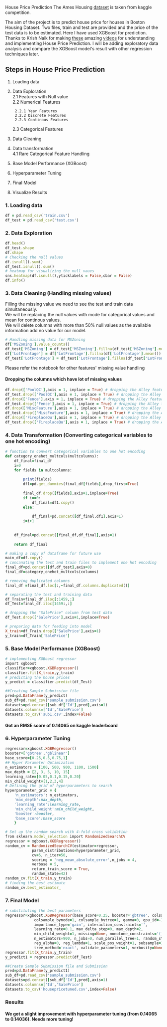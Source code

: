 House Price Prediction
The Ames Housing [dataset](https://www.kaggle.com/c/house-prices-advanced-regression-techniques/data) is taken from kaggle competition.

The aim of the project is to predict house price for houses in Boston Housing Dataset.
Two files, train and test are provided and the price of the test data is to be estimated.
Here I have used XGBoost for prediction.
Thanks to Krish Naik for making [these](https://www.youtube.com/watch?v=vtm35gVP8JU) amazing [videos](https://www.youtube.com/watch?v=htXcQPsaGWw&list=PLZoTAELRMXVPiKOxbwaniXjHJ02bdkLWy&index=2) for understanding and implementing House Price Prediction.
 I will be adding exploratory data analysis and compare the XGBoost model's result with other regression techniques later.
 
## Steps in House Price Prediction  
1. Loading data  
2. Data Exploration  
    2.1 Features with Null value  
    2.2 Numerical Features     
        
        2.2.1 Year Features
        2.2.2 Discrete Features    
        2.2.3 Continous Features 
        
    2.3 Categorical Features
3. Data Cleaning  
4. Data transformation  
   4.1 Rare Categorical Feature Handling  
5. Base Model Performance (XGBoost)
6. Hyperparameter Tuning
7. Final Model
8. Visualize Results
### 1. Loading data
```ruby
df = pd.read_csv('train.csv')
df_test = pd.read_csv('test.csv')
```
### 2. Data Exploration
```ruby
df.head()
df_test.shape
df.shape
# Checking the null values
df.isnull().sum()
df_test.isnull().sum()
# heatmap for visualizing the null vaues
sns.heatmap(df.isnull(),yticklabels = False,cbar = False)
df.info()
```
### 3. Data Cleaning (Handling missing values)
Filling the missing value we need to see the test and train data simultaneously.  
We will be replacing the null values with mode for categorical values and mean for continous values.  
We will delete columns with more than 50% null values as the available information add no value for our model.  
```ruby
# Handling missing data for MSZoning
df['MSZoning'].value_counts()
df_test['MSZoning'] = df_test['MSZoning'].fillna(df_test['MSZoning'].mode()[0]) # replacing with mode
df['LotFrontage'] = df['LotFrontage'].fillna(df['LotFrontage'].mean()) # replacing with mean for train
df_test['LotFrontage'] = df_test['LotFrontage'].fillna(df_test['LotFrontage'].mean()) # replacing with mean for train
```
Please refer the notebook for other features' missing value handling
#### Dropping the columns which have lot of missing values
```ruby
df.drop(['PoolQC'],axis = 1, inplace = True) # dropping the Alley features as it has a lot of missing values for train
df_test.drop(['PoolQC'],axis = 1, inplace = True) # dropping the Alley features as it has a lot of missing values for test
df.drop(['Fence'],axis = 1, inplace = True) # dropping the Alley features as it has a lot of missing values for train
df_test.drop(['Fence'],axis = 1, inplace = True) # dropping the Alley features as it has a lot of missing values for test
df.drop(['MiscFeature'],axis = 1, inplace = True) # dropping the Alley features as it has a lot of missing values for train
df_test.drop(['MiscFeature'],axis = 1, inplace = True) # dropping the Alley features as it has a lot of missing values for test
df.drop(['FireplaceQu'],axis = 1, inplace = True) # dropping the Alley features as it has a lot of missing values for train
df_test.drop(['FireplaceQu'],axis = 1, inplace = True) # dropping the Alley features as it has a lot of missing values for test
```
### 4. Data Transformation (Converting categorical variables to one hot encoding)
```ruby
# function to convert categorical variables to one hot encoding
def category_onehot_multcols(multcolumns):
    df_final=final_df
    i=0
    for fields in multcolumns:
        
        print(fields)
        df1=pd.get_dummies(final_df[fields],drop_first=True)
        
        final_df.drop([fields],axis=1,inplace=True)
        if i==0:
            df_final=df1.copy()
        else:
            
            df_final=pd.concat([df_final,df1],axis=1)
        i=i+1
       
        
    df_final=pd.concat([final_df,df_final],axis=1)
        
    return df_final
```
```ruby
# making a copy of dataframe for future use
main_df=df.copy()
# concanating the test and train files to implement one hot encoding
final_df=pd.concat([df,df_test],axis=0)
final_df=category_onehot_multcols(columns)
```
```ruby
# removing duplicated columns
final_df =final_df.loc[:,~final_df.columns.duplicated()]
```
```ruby
# separating the test and training data
df_Train=final_df.iloc[:1459,:]
df_Test=final_df.iloc[1459:,:]
```
```ruby
# dropping the "SalePrice" column from test data
df_Test.drop(['SalePrice'],axis=1,inplace=True)
```
```ruby
# preparing data for feeding into model
X_train=df_Train.drop(['SalePrice'],axis=1)
y_train=df_Train['SalePrice']
```
### 5. Base Model Performance (XGBoost)
```ruby
# implementing XGBoost regressor
import xgboost
classifier=xgboost.XGBRegressor()
classifier.fit(X_train,y_train)
# predicting the house prices
y_predict = classifier.predict(df_Test)
```
```ruby
##Creating Sample Submission file
pred=pd.DataFrame(y_predict)
sub_df=pd.read_csv('sample_submission.csv')
datasets=pd.concat([sub_df['Id'],pred],axis=1)
datasets.columns=['Id','SalePrice']
datasets.to_csv('sub1.csv',index=False)
```
#### Got an RMSE score of 0.14065 on kaggle leaderboard
### 6. Hyperparameter Tuning
```ruby
regressor=xgboost.XGBRegressor()
booster=['gbtree','gblinear']
base_score=[0.25,0.5,0.75,1]
## Hyper Parameter Optimization
n_estimators = [100, 500, 900, 1100, 1500]
max_depth = [2, 3, 5, 10, 15]
learning_rate=[0.05,0.1,0.15,0.20]
min_child_weight=[1,2,3,4]
# Defining the grid of hyperparameters to search
hyperparameter_grid = {
    'n_estimators': n_estimators,
    'max_depth':max_depth,
    'learning_rate':learning_rate,
    'min_child_weight':min_child_weight,
    'booster':booster,
    'base_score':base_score
    }
```
```ruby
# Set up the random search with 4-fold cross validation
from sklearn.model_selection import RandomizedSearchCV
regressor = xgboost.XGBRegressor()
random_cv = RandomizedSearchCV(estimator=regressor,
            param_distributions=hyperparameter_grid,
            cv=5, n_iter=50,
            scoring = 'neg_mean_absolute_error',n_jobs = 4,
            verbose = 5, 
            return_train_score = True,
            random_state=42)
random_cv.fit(X_train,y_train)
# finding the best estimate
random_cv.best_estimator_
```
### 7. Final Model
```ruby
# substituting the best parameters
regressor=xgboost.XGBRegressor(base_score=0.25, booster='gbtree', colsample_bylevel=1,
             colsample_bynode=1, colsample_bytree=1, gamma=0, gpu_id=-1,
             importance_type='gain', interaction_constraints='',
             learning_rate=0.1, max_delta_step=0, max_depth=2,
             min_child_weight=1, missing=None, monotone_constraints='()',
             n_estimators=900, n_jobs=0, num_parallel_tree=1, random_state=0,
             reg_alpha=0, reg_lambda=1, scale_pos_weight=1, subsample=1,
             tree_method='exact', validate_parameters=1, verbosity=None)
regressor.fit(X_train,y_train)
y_predict1 = regressor.predict(df_Test)
```
```ruby
##Create Sample Submission file and Submission
pred=pd.DataFrame(y_predict1)
sub_df=pd.read_csv('sample_submission.csv')
datasets=pd.concat([sub_df['Id'],pred],axis=1)
datasets.columns=['Id','SalePrice']
datasets.to_csv('housepricetuned.csv',index=False)
```

### Results
#### We got a slight improvement with hyperparameter tuning (from 0.14065 to 0.14036). Needs more tuning!